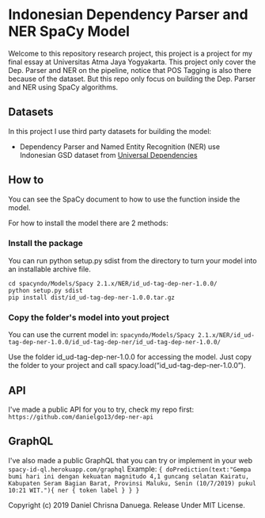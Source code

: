 # Indonesian Dependency Parser and NER SpaCy Model
Welcome to this repository research project, this project is a project for my final essay at Universitas Atma Jaya Yogyakarta. This project only cover the Dep. Parser and NER on the pipeline, notice that POS Tagging is also there because of the dataset. But this repo only focus on building the Dep. Parser and NER using SpaCy algorithms.

## Datasets
In this project I use third party datasets for building the model:
- Dependency Parser and Named Entity Recognition (NER) use Indonesian GSD dataset from [Universal Dependencies](http://universaldependencies.org/#download)

## How to
You can see the SpaCy document to how to use the function inside the model. 

For how to install the model there are 2 methods:
### Install the package
You can run python setup.py sdist from the directory to turn your model into an installable archive file.
````    
cd spacyndo/Models/Spacy 2.1.x/NER/id_ud-tag-dep-ner-1.0.0/
python setup.py sdist
pip install dist/id_ud-tag-dep-ner-1.0.0.tar.gz
````
### Copy the folder's model into yout project
You can use the current model in: 
`spacyndo/Models/Spacy 2.1.x/NER/id_ud-tag-dep-ner-1.0.0/id_ud-tag-dep-ner/id_ud-tag-dep-ner-1.0.0/`

Use the folder id_ud-tag-dep-ner-1.0.0 for accessing the model. 
Just copy the folder to your project and call spacy.load(“id_ud-tag-dep-ner-1.0.0”). 

## API
I've made a public API for you to try, check my repo first: `https://github.com/danielgo13/dep-ner-api`

## GraphQL
I've also made a public GraphQL that you can try or implement in your web `spacy-id-ql.herokuapp.com/graphql`
Example:
`
{
  doPrediction(text:"Gempa bumi hari ini dengan kekuatan magnitudo 4,1 guncang selatan Kairatu, Kabupaten Seram Bagian Barat, Provinsi Maluku, Senin (10/7/2019) pukul 10:21 WIT."){
    ner {
      token
      label
    }
  }
}
`


Copyright (c) 2019 Daniel Chrisna Danuega. Release Under MIT License.

